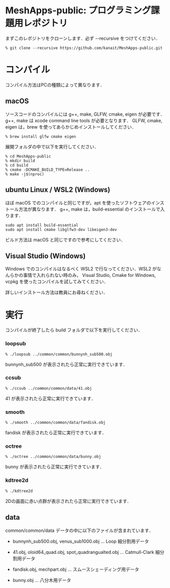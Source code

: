 # MeshApps-public: プログラミング課題用レポジトリ

まずこのレポジトリをクローンします．必ず --recursive をつけてください．
```
% git clone --recursive https://github.com/kanait/MeshApps-public.git
```

# コンパイル

コンパイル方法はPCの種類によって異なります．

## macOS

ソースコードのコンパイルには g++, make, GLFW, cmake, eigen が必要です．
g++, make は xcode command line tools が必要となります．
GLFW, cmake, eigen は，brew を使ってあらかじめインストールしてください．
```
% brew install glfw cmake eigen
```
展開フォルダの中で以下を実行してください．
```
% cd MeshApps-public
% mkdir build
% cd build
% cmake -DCMAKE_BUILD_TYPE=Release ..
% make -j$(nproc)
```

## ubuntu Linux / WSL2 (Windows)

ほぼ macOS でのコンパイルと同じですが，apt を使ったソフトウェアのインストール方法が異なります．
g++, make は，build-essential のインストールで入ります．
```
sudo apt install build-essential
sudo apt install cmake libglfw3-dev libeigen3-dev
```
ビルド方法は macOS と同じですので参考にしてください．

## Visual Studio (Windows)

Windows でのコンパイルはなるべく WSL2 で行なってください．WSL2 がなんらかの事情で入れられない時のみ，
Visual Studio, Cmake for Windows, vcpkg を使ったコンパイルを試してみてください．

詳しいインストール方法は教員にお尋ねください．

# 実行

コンパイルが終了したら build フォルダで以下を実行してください．

### loopsub

```
% ./loopsub ../common/common/bunnynh_sub500.obj
```
bunnynh_sub500 が表示されたら正常に実行できています．

### ccsub

```
% ./ccsub ../common/common/data/41.obj
```
41 が表示されたら正常に実行できています．

### smooth

```
% ./smooth ../common/common/data/fandisk.obj
```

fandisk が表示されたら正常に実行できています．

### octree

```
% ./octree ../common/common/data/bunny.obj
```
bunny が表示されたら正常に実行できています．

### kdtree2d

```
% ./kdtree2d
```
2Dの画面に赤い点群が表示されたら正常に実行できています．

## data

common/common/data データの中に以下のファイルが含まれています．

- bunnynh_sub500.obj, venus_sub1000.obj ... Loop 細分割用データ

- 41.obj, oloid64_quad.obj, spot_quadrangualted.obj ... Catmull-Clark 細分割用データ

- fandisk.obj, mechpart.obj ... スムースシェーディング用データ

- bunny.obj ... 八分木用データ
